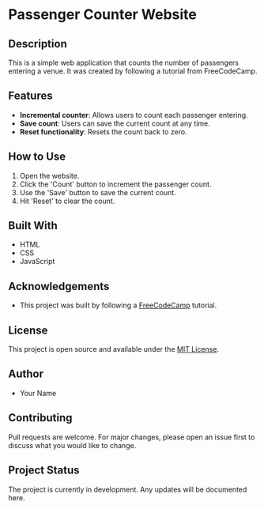 # Passenger Counter Website

## Description
This is a simple web application that counts the number of passengers entering a venue. It was created by following a tutorial from FreeCodeCamp.

## Features
- **Incremental counter**: Allows users to count each passenger entering.
- **Save count**: Users can save the current count at any time.
- **Reset functionality**: Resets the count back to zero.

## How to Use
1. Open the website.
2. Click the 'Count' button to increment the passenger count.
3. Use the 'Save' button to save the current count.
4. Hit 'Reset' to clear the count.

## Built With
- HTML
- CSS
- JavaScript

## Acknowledgements
- This project was built by following a [FreeCodeCamp](https://readme.so/) tutorial.

## License
This project is open source and available under the [MIT License](https://github.com/m-ramzan786/Counter-App).

## Author
- Your Name

## Contributing
Pull requests are welcome. For major changes, please open an issue first to discuss what you would like to change.

## Project Status
The project is currently in development. Any updates will be documented here.
